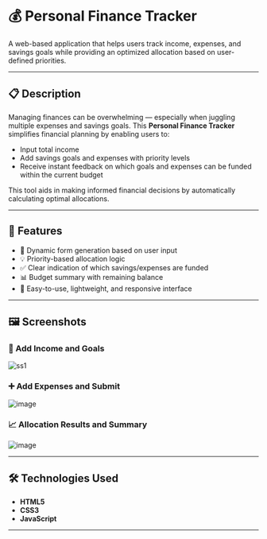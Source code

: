# 💰 Personal Finance Tracker

A web-based application that helps users track income, expenses, and savings goals while providing an optimized allocation based on user-defined priorities.

---

## 📋 Description

Managing finances can be overwhelming — especially when juggling multiple expenses and savings goals. This **Personal Finance Tracker** simplifies financial planning by enabling users to:

- Input total income
- Add savings goals and expenses with priority levels
- Receive instant feedback on which goals and expenses can be funded within the current budget

This tool aids in making informed financial decisions by automatically calculating optimal allocations.

---

## 🚀 Features

- 📝 Dynamic form generation based on user input
- 💡 Priority-based allocation logic
- ✅ Clear indication of which savings/expenses are funded
- 📊 Budget summary with remaining balance
- 🔐 Easy-to-use, lightweight, and responsive interface

---

## 🖼️ Screenshots

### 🔐 Add Income and Goals
![ss1](https://github.com/user-attachments/assets/3cbf9be0-4a7d-40d6-8f7a-82f6e2a33993)


### ➕ Add Expenses and Submit
![image](https://github.com/user-attachments/assets/b329890a-21f8-45f0-ac51-c915df5d8f58)

### 📈 Allocation Results and Summary
![image](https://github.com/user-attachments/assets/aa5787df-3174-4722-ad59-5ca5b63ff7aa)


---

## 🛠️ Technologies Used

- **HTML5**
- **CSS3**
- **JavaScript**

---


